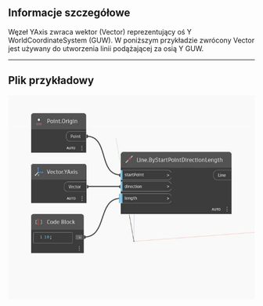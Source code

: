 ## Informacje szczegółowe
Węzeł YAxis zwraca wektor (Vector) reprezentujący oś Y WorldCoordinateSystem (GUW). W poniższym przykładzie zwrócony Vector jest używany do utworzenia linii podążającej za osią Y GUW.
___
## Plik przykładowy

![YAxis](./Autodesk.DesignScript.Geometry.Vector.YAxis_img.jpg)

